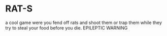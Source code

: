 # RAT-S
a cool game were you fend off rats and shoot them or trap them while they try to steal your food before you die.
EPILEPTIC WARNING
